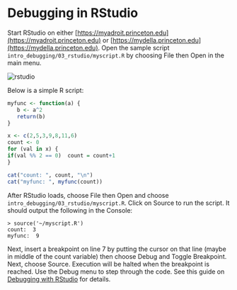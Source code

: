 # Debugging in RStudio

Start RStudio on either [https://myadroit.princeton.edu](https://myadroit.princeton.edu)
or [https://mydella.princeton.edu](https://mydella.princeton.edu). Open the sample script `intro_debugging/03_rstudio/myscript.R`
by choosing File then Open in the main menu.

![rstudio](https://tigress-web.princeton.edu/~jdh4/rstudio_two_frames.png)

Below is a simple R script:

```R
myfunc <- function(a) {
   b <- a^2
   return(b)
}

x <- c(2,5,3,9,8,11,6)
count <- 0
for (val in x) {
if(val %% 2 == 0)  count = count+1
}

cat("count: ", count, "\n")
cat("myfunc: ", myfunc(count))
```

After RStudio loads, choose File then Open and choose `intro_debugging/03_rstudio/myscript.R`. Click on Source to run the script. It should output the following in the Console:

```
> source('~/myscript.R')
count:  3 
myfunc:  9
```

Next, insert a breakpoint on line 7 by putting the cursor on that line (maybe in middle of the count variable) then choose Debug and Toggle Breakpoint. Next, choose Source. Execution will be halted when the breakpoint is reached. Use the Debug menu to step through the code. See this guide on [Debugging with RStudio](https://support.rstudio.com/hc/en-us/articles/200713843?version=1.2.5033&mode=server) for details.
